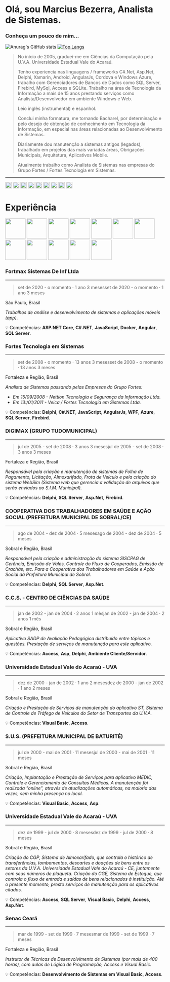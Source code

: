 # Olá, sou Marcius Bezerra, Analista de Sistemas.
### Conheça um pouco de mim...

![Anurag's GitHub stats](https://github-readme-stats.vercel.app/api?username=marciusbezerra&count_private=true&show_icons=true&theme=radical&include_all_commits=true&custom_title=Minhas%20Estatísticas)
[![Top Langs](https://github-readme-stats.vercel.app/api/top-langs/?username=marciusbezerra&layout=compact&count_private=true&show_icons=true&theme=radical&langs_count=9&&custom_title=Linguagens%20Frequentes)](https://github.com/marciusbezerra/marciusbezerra)

> No início de 2005, graduei-me em Ciências da Computação pela U.V.A. Universidade Estadual Vale do Acaraú.
> 
> Tenho experiencia nas linguagens / frameworks C#.Net, Asp.Net, Delphi, Xamarin, Android, AngularJs, Cordova e Windows Azure, trabalho com Gerenciadores de Bancos de Dados como SQL Server, Firebird, MySql, Access e SQLite. Trabalho na área de Tecnologia da Informação a mais de 15 anos prestando serviços como Analista/Desenvolvedor em ambiente Windows e Web.
> 
> Leio inglês (instrumental) e espanhol.
> 
> Conclui minha formatura, me tornando Bacharel, por determinação e pelo desejo de obtenção de conhecimento em Tecnologia da Informação, em especial nas áreas relacionadas ao Desenvolvimento de Sistemas.
> 
> Diariamente dou manutenção a sistemas antigos (legados), trabalhado em projetos das mais variadas áreas, Obrigações Municipais, Arquitetura, Aplicativos Mobile.
> 
> Atualmente trabalho como Analista de Sistemas nas empresas do Grupo Fortes / Fortes Tecnologia em Sistemas.

---
<div style="display: inline-block">
<a href="https://wa.me/5585988559171" target="_blank"><img height="20" src="https://img.shields.io/badge/WhatsApp-25D366?style=for-the-badge&logo=whatsapp&logoColor=white"/></a>
<a href="mailto:marciusbezerra@gmail.com" target="_blank"><img height="20" src="https://img.shields.io/badge/Gmail-D14836?style=for-the-badge&logo=gmail&logoColor=white"/></a>
<a href="http://m.me/marciusbezerra" target="_blank"><img height="20" src="https://img.shields.io/badge/Messenger-00B2FF?style=for-the-badge&logo=messenger&logoColor=white"/></a>
<a href="mailto:marciusbezerra@outlook.com" target="_blank"><img height="20" src="https://img.shields.io/badge/Microsoft_Outlook-0078D4?style=for-the-badge&logo=microsoft-outlook&logoColor=white"/></a>
<a href="https://discord.gg/S2eDPyfu5E" target="_blank"><img height="20" src="https://img.shields.io/badge/Discord-7289DA?style=for-the-badge&logo=discord&logoColor=white"/></a>
<a href="https://www.facebook.com/marciusbezerra/" target="_blank"><img height="20" src="https://img.shields.io/badge/Facebook-1877F2?style=for-the-badge&logo=facebook&logoColor=white"/></a>
<a href="https://www.instagram.com/marciusbezerra/" target="_blank"><img height="20" src="https://img.shields.io/badge/Instagram-E4405F?style=for-the-badge&logo=instagram&logoColor=white"/></a>
<a href="https://twitter.com/marciusbezerra" target="_blank"><img height="20" src="https://img.shields.io/badge/Twitter-1DA1F2?style=for-the-badge&logo=twitter&logoColor=white"/></a>
<a href="https://www.linkedin.com/in/marciusbezerra/" target="_blank"><img height="20" src="https://img.shields.io/badge/LinkedIn-0077B5?style=for-the-badge&logo=linkedin&logoColor=white"/></a>
</div>


# Experiência

<div style="display: inline-block">
<img width="64" height="64" src="https://cdn.jsdelivr.net/gh/devicons/devicon/icons/dotnetcore/dotnetcore-original.svg" />
<img width="64" height="64" src="https://cdn.jsdelivr.net/gh/devicons/devicon/icons/csharp/csharp-original.svg" />
<img width="64" height="64" src="https://cdn.jsdelivr.net/gh/devicons/devicon/icons/ionic/ionic-original.svg" />
<img width="64" height="64" src="https://cdn.jsdelivr.net/gh/devicons/devicon/icons/typescript/typescript-original.svg" />
<img width="64" height="64" src="https://cdn.jsdelivr.net/gh/devicons/devicon/icons/javascript/javascript-original.svg" />
<img width="64" height="64" src="https://cdn.jsdelivr.net/gh/devicons/devicon/icons/python/python-original-wordmark.svg" />
<img width="64" height="64" src="https://cdn.jsdelivr.net/gh/devicons/devicon/icons/windows8/windows8-original.svg" />
<img width="64" height="64" src="https://cdn.jsdelivr.net/gh/devicons/devicon/icons/apple/apple-original.svg" />
<img width="64" height="64" src="https://cdn.jsdelivr.net/gh/devicons/devicon/icons/linux/linux-original.svg" />
<img width="64" height="64" src="https://cdn.jsdelivr.net/gh/devicons/devicon/icons/android/android-original-wordmark.svg" />
<img width="64" height="64" src="https://cdn.jsdelivr.net/gh/devicons/devicon/icons/microsoftsqlserver/microsoftsqlserver-plain-wordmark.svg" />
<img width="64" height="64" src="https://cdn.jsdelivr.net/gh/devicons/devicon/icons/mysql/mysql-original-wordmark.svg" />
</div>

### Fortmax Sistemas De Inf Ltda
---

> set de 2020 - o momento · 1 ano 3 mesesset de 2020 - o momento · 1 ano 3 meses

São Paulo, Brasil

_Trabalhos de análise e desenvolvimento de sistemas e aplicações móveis (app)._

💡 Competências: **ASP.NET Core**, **C#.NET**, **JavaScript**, **Docker**, **Angular**, **SQL Server**.

### Fortes Tecnologia em Sistemas
---

> set de 2008 - o momento · 13 anos 3 mesesset de 2008 - o momento · 13 anos 3 meses

Fortaleza e Região, Brasil

_Analista de Sistemas passando pelas Empresas do Grupo Fortes:_

- _Em 15/09/2008 - Nettion Tecnologia e Segurança da Informação Ltda._
- _Em 13:/01/2011 - Veica / Fortes Tecnologia em Sistemas Ltda._

💡 Competências: **Delphi**, **C#.NET**, **JavaScript**, **AngularJs**, **WPF**, **Azure**, **SQL Server**, **Firebird**.

### DIGIMAX (GRUPO TUDOMUNICIPAL)
---

> jul de 2005 - set de 2008 · 3 anos 3 mesesjul de 2005 - set de 2008 · 3 anos 3 meses

Fortaleza e Região, Brasil

_Responsável pela criação e manutenção de sistemas de Folha de Pagamento, Licitação, Almoxarifado, Frota de Veículo e pela criação do sistema WebSim (Sistema web que gerencia a validação de arquivos que serão enviados ao S.I.M. Municipal)._

💡 Competências: **Delphi**, **SQL Server**, **Asp.Net**, **Firebird**.

### COOPERATIVA DOS TRABALHADORES EM SAÚDE E AÇÃO SOCIAL (PREFEITURA MUNICIPAL DE SOBRAL/CE)
---

> ago de 2004 - dez de 2004 · 5 mesesago de 2004 - dez de 2004 · 5 meses

Sobral e Região, Brasil

_Responsável pela criação e administração do sistema SISCPAG de Gerência, Emissão de Vales, Controle do Fluxo de Cooperados, Emissão de Crachás, etc. Para a Cooperativa dos Trabalhadores em Saúde e Ação Social da Prefeitura Municipal de Sobral._

💡 Competências: **Delphi**, **SQL Server**, **Asp.Net**.

### C.C.S. - CENTRO DE CIÊNCIAS DA SAÚDE
---

> jan de 2002 - jan de 2004 · 2 anos 1 mêsjan de 2002 - jan de 2004 · 2 anos 1 mês

Sobral e Região, Brasil

_Aplicativo SADP de Avaliação Pedagógica distribuído entre tópicos e questões. Prestação de serviços de manutenção para este aplicativo._

💡 Competências: **Access**, **Asp**, **Delphi**, **Ambiente Cliente/Servidor**.

### Universidade Estadual Vale do Acaraú - UVA
---

> dez de 2000 - jan de 2002 · 1 ano 2 mesesdez de 2000 - jan de 2002 · 1 ano 2 meses

Sobral e Região, Brasil

_Criação e Prestação de Serviços de manutenção do aplicativo ST, Sistema de Controle de Tráfego de Veículos do Setor de Transportes da U.V.A._

💡 Competências: **Visual Basic**, **Access**.

### S.U.S. (PREFEITURA MUNICIPAL DE BATURITÉ)
---

> jul de 2000 - mai de 2001 · 11 mesesjul de 2000 - mai de 2001 · 11 meses

Sobral e Região, Brasil

_Criação, Implantação e Prestação de Serviços para aplicativo MEDIC, Controle e Gerenciamento de Consultas Médicas. A manutenção foi realizada "online", através de atualizações automáticas, na maioria das vezes, sem minha presença no local._

💡 Competências: **Visual Basic**, **Access**, **Asp**.

### Universidade Estadual Vale do Acaraú - UVA
---

> dez de 1999 - jul de 2000 · 8 mesesdez de 1999 - jul de 2000 · 8 meses

Sobral e Região, Brasil

_Criação do CGP, Sistema de Almoxarifado, que controla o histórico de transferências, tombamentos, descartes e doações de bens entre os setores da U.V.A. Universidade Estadual Vale do Acaraú - CE, juntamente com seus números de plaqueta. Criação do CGE, Sistema de Estoque, que controla o fluxo de entrada e saídas de bens relacionados à instituição. Até o presente momento, presto
serviços de manutenção para os aplicativos citados._

💡 Competências: **Access**, **SQL Server**, **Visual Basic**, **Delphi**, **Access**, **Asp.Net**.

### Senac Ceará
---

> mar de 1999 - set de 1999 · 7 mesesmar de 1999 - set de 1999 · 7 meses

Fortaleza e Região, Brasil

_Instrutor de Técnicas de Desenvolvimento de Sistemas (por mais de 400 horas), com aulas de Lógica de Programação, Access e Visual Basic._

💡 Competências: **Desenvolvimento de Sistemas em Visual Basic**, **Access**.
